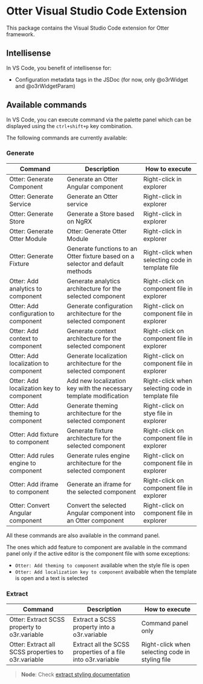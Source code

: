 # Otter Visual Studio Code Extension

This package contains the Visual Studio Code extension for Otter framework.

## Intellisense

In VS Code, you benefit of intellisense for:
 - Configuration metadata tags in the JSDoc (for now, only @o3rWidget and @o3rWidgetParam)

## Available commands

In VS Code, you can execute command via the palette panel which can be displayed using the `ctrl+shift+p` key combination.

The following commands are currently available:

### Generate

| Command                                   | Description                                                                    | How to execute                                   |
| ----------------------------------------- | ------------------------------------------------------------------------------ | ------------------------------------------------ |
| Otter: Generate Component                 | Generate an Otter Angular component                                            | Right-click in explorer                          |
| Otter: Generate Service                   | Generate an Otter service                                                      | Right-click in explorer                          |
| Otter: Generate Store                     | Generate a Store based on NgRX                                                 | Right-click in explorer                          |
| Otter: Generate Otter Module              | Otter: Generate Otter Module                                                   | Right-click in explorer                          |
| Otter: Generate Fixture                   | Generate functions to an Otter fixture based on a selector and default methods | Right-click when selecting code in template file |
| Otter: Add analytics to component         | Generate analytics architecture for the selected component                     | Right-click on component file in explorer        |
| Otter: Add configuration to component     | Generate configuration architecture for the selected component                 | Right-click on component file in explorer        |
| Otter: Add context to component           | Generate context architecture for the selected component                       | Right-click on component file in explorer        |
| Otter: Add localization to component      | Generate localization architecture for the selected component                  | Right-click on component file in explorer        |
| Otter: Add localization key to component  | Add new localization key with the necessary template modification              | Right-click when selecting code in template file |
| Otter: Add theming to component           | Generate theming architecture for the selected component                       | Right-click on stye file in explorer             |
| Otter: Add fixture to component           | Generate fixture architecture for the selected component                       | Right-click on component file in explorer        |
| Otter: Add rules engine to component      | Generate rules engine architecture for the selected component                  | Right-click on component file in explorer        |
| Otter: Add iframe to component            | Generate an iframe for the selected component                                  | Right-click on component file in explorer        |
| Otter: Convert Angular component          | Convert the selected Angular component into an Otter component                 | Right-click on component file in explorer        |

All these commands are also available in the command panel.

The ones which add feature to component are available in the command panel only if the active editor is the component file with some exceptions:
- `Otter: Add theming to component` available when the style file is open
- `Otter: Add localization key to component` avaibable when the template is open and a text is selected

### Extract

| Command                                            | Description                                                 | How to execute                                  |
| -------------------------------------------------- | ----------------------------------------------------------- | ----------------------------------------------- |
| Otter: Extract SCSS property to o3r.variable       | Extract a SCSS property into a o3r.variable                 | Command panel only                              |
| Otter: Extract all SCSS properties to o3r.variable | Extract all the SCSS properties of a file into o3r.variable | Right-click when selecting code in styling file |

> **Node**: Check [extract styling documentation](https://github.com/AmadeusITGroup/otter/tree/main/docs/vscode-extension/EXTRACT_STYLING.md)
